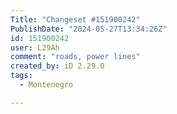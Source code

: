 ```yaml
---
Title: "Changeset #151900242"
PublishDate: "2024-05-27T13:34:26Z"
id: 151900242
user: L29Ah
comment: "roads, power lines"
created_by: iD 2.29.0
tags:
  - Montenegro

---
```

